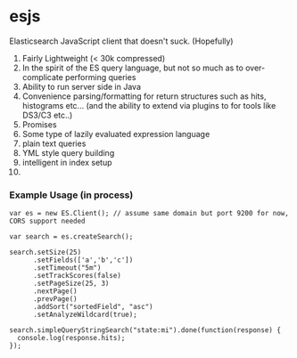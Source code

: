 # esjs
Elasticsearch JavaScript client that doesn't suck. (Hopefully)

1. Fairly Lightweight (< 30k compressed)
2. In the spirit of the ES query language, but not so much as to over-complicate performing queries
3. Ability to run server side in Java 
4. Convenience parsing/formatting for return structures such as hits, histograms etc... (and the ability to extend via plugins to for tools like DS3/C3 etc..)
5. Promises
6. Some type of lazily evaluated expression language
7. plain text queries
8. YML style query building
9. intelligent in index setup
10. 

### Example Usage (in process) 
    var es = new ES.Client(); // assume same domain but port 9200 for now, CORS support needed
      
    var search = es.createSearch();
         
    search.setSize(25)
          .setFields(['a','b','c'])
          .setTimeout("5m")
          .setTrackScores(false)         
          .setPageSize(25, 3)
          .nextPage()
          .prevPage()
          .addSort("sortedField", "asc")
          .setAnalyzeWildcard(true);
      
    search.simpleQueryStringSearch("state:mi").done(function(response) {
      console.log(response.hits);
    });
    
